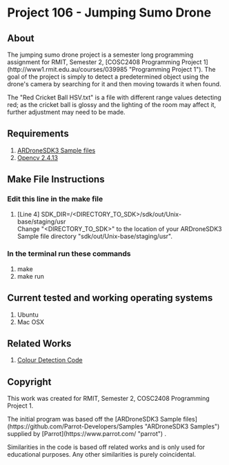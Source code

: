 # Project 106 - Jumping Sumo Drone
<h2>About</h2>
The jumping sumo drone project is a semester long programming assignment for  RMIT, Semester 2, [COSC2408 Programming Project 1](http://www1.rmit.edu.au/courses/039985 "Programming Project 1"). The goal of the project is simply to detect a predetermined object using the drone's camera by searching for it and then moving towards it when found.

<p>The "Red Cricket Ball HSV.txt" is a file with different range values detecting red; as the cricket ball is glossy and the lighting of the room may affect it, further adjustment may need to be made.</p>
<h2>Requirements</h2>

1. [ARDroneSDK3 Sample files](https://github.com/Parrot-Developers/Samples "ARDroneSDK3 Samples")
2. [Opencv 2.4.13](https://sourceforge.net/projects/opencvlibrary/ "Opencv 2.4.13")

<h2>Make File Instructions</h2>
<h3>Edit this line in the make file</h3>

1. [Line 4] SDK_DIR=/\<DIRECTORY_TO_SDK>/sdk/out/Unix-base/staging/usr<br>Change "\<DIRECTORY_TO_SDK>" to the location of your ARDroneSDK3 Sample file directory "sdk/out/Unix-base/staging/usr".

<h3>In the terminal run these commands</h3>

1. make
2. make run

<h2>Current tested and working operating systems</h2>

1. Ubuntu
2. Mac OSX

<h2>Related Works</h2>

1. [Colour Detection Code](https://github.com/Booppey/ball_detection "Booppey C++ Colour Detection")

<h2>Copyright</h2>
<p>This work was created for RMIT, Semester 2, COSC2408 Programming Project 1.</p>
The initial program was based off the [ARDroneSDK3 Sample files](https://github.com/Parrot-Developers/Samples "ARDroneSDK3 Samples") supplied by [Parrot](https://www.parrot.com/ "parrot") .
<p>Similarities in the code is based off related works and is only used for educational purposes. Any other similarities is purely coincidental.</p>
